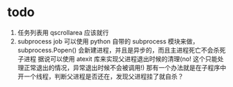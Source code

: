 # todo
1. 任务列表用 qscrollarea 应该就行
2. subprocess job 可以使用 python 自带的 subprocess 模块来做， subprocess.Popen() 会新建进程，并且是异步的，而且主进程死亡不会杀死子进程
   据说可以使用 atexit 库来实现父进程退出时候的清理(no! 这个只能处理正常退出的情况，异常退出时候不会被调用!)
   那有一个办法就是在子程序中开一个线程，判断父进程是否还在，发现父进程挂了就自杀？